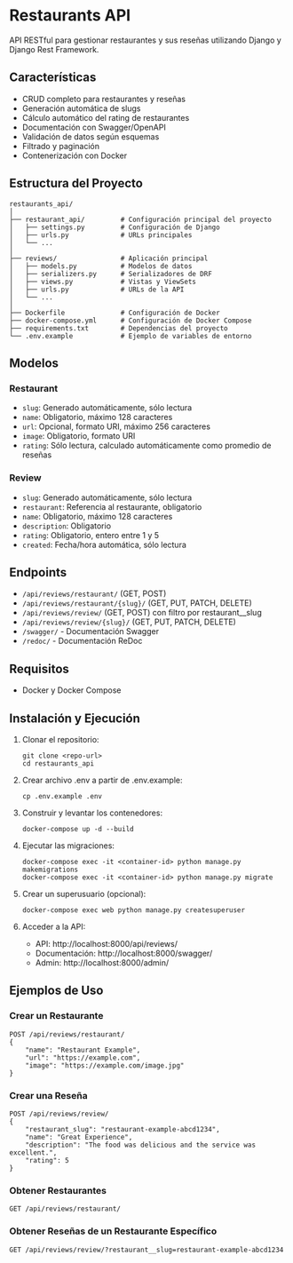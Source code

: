 # Restaurants API

API RESTful para gestionar restaurantes y sus reseñas utilizando Django y Django Rest Framework.

## Características

- CRUD completo para restaurantes y reseñas
- Generación automática de slugs
- Cálculo automático del rating de restaurantes
- Documentación con Swagger/OpenAPI
- Validación de datos según esquemas
- Filtrado y paginación
- Contenerización con Docker

## Estructura del Proyecto

```
restaurants_api/
│
├── restaurant_api/         # Configuración principal del proyecto
│   ├── settings.py         # Configuración de Django
│   ├── urls.py             # URLs principales
│   └── ...
│
├── reviews/                # Aplicación principal 
│   ├── models.py           # Modelos de datos
│   ├── serializers.py      # Serializadores de DRF
│   ├── views.py            # Vistas y ViewSets
│   ├── urls.py             # URLs de la API
│   └── ...
│
├── Dockerfile              # Configuración de Docker
├── docker-compose.yml      # Configuración de Docker Compose
├── requirements.txt        # Dependencias del proyecto
└── .env.example            # Ejemplo de variables de entorno
```

## Modelos

### Restaurant
- `slug`: Generado automáticamente, sólo lectura
- `name`: Obligatorio, máximo 128 caracteres
- `url`: Opcional, formato URI, máximo 256 caracteres
- `image`: Obligatorio, formato URI
- `rating`: Sólo lectura, calculado automáticamente como promedio de reseñas

### Review
- `slug`: Generado automáticamente, sólo lectura
- `restaurant`: Referencia al restaurante, obligatorio
- `name`: Obligatorio, máximo 128 caracteres
- `description`: Obligatorio
- `rating`: Obligatorio, entero entre 1 y 5
- `created`: Fecha/hora automática, sólo lectura

## Endpoints

- `/api/reviews/restaurant/` (GET, POST)
- `/api/reviews/restaurant/{slug}/` (GET, PUT, PATCH, DELETE)
- `/api/reviews/review/` (GET, POST) con filtro por restaurant__slug
- `/api/reviews/review/{slug}/` (GET, PUT, PATCH, DELETE)
- `/swagger/` - Documentación Swagger
- `/redoc/` - Documentación ReDoc

## Requisitos

- Docker y Docker Compose

## Instalación y Ejecución

1. Clonar el repositorio:
   ```
   git clone <repo-url>
   cd restaurants_api
   ```

2. Crear archivo .env a partir de .env.example:
   ```
   cp .env.example .env
   ```

3. Construir y levantar los contenedores:
   ```
   docker-compose up -d --build
   ```

4. Ejecutar las migraciones:
   ```
   docker-compose exec -it <container-id> python manage.py makemigrations
   docker-compose exec -it <container-id> python manage.py migrate
   ```


4. Crear un superusuario (opcional):
   ```
   docker-compose exec web python manage.py createsuperuser
   ```

5. Acceder a la API:
   - API: http://localhost:8000/api/reviews/
   - Documentación: http://localhost:8000/swagger/
   - Admin: http://localhost:8000/admin/

## Ejemplos de Uso

### Crear un Restaurante
```
POST /api/reviews/restaurant/
{
    "name": "Restaurant Example",
    "url": "https://example.com",
    "image": "https://example.com/image.jpg"
}
```

### Crear una Reseña
```
POST /api/reviews/review/
{
    "restaurant_slug": "restaurant-example-abcd1234",
    "name": "Great Experience",
    "description": "The food was delicious and the service was excellent.",
    "rating": 5
}
```

### Obtener Restaurantes
```
GET /api/reviews/restaurant/
```

### Obtener Reseñas de un Restaurante Específico
```
GET /api/reviews/review/?restaurant__slug=restaurant-example-abcd1234
```
